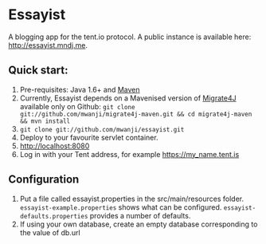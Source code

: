 # Essayist

A blogging app for the tent.io protocol. A public instance is available here: http://essayist.mndj.me.

## Quick start:

1. Pre-requisites: Java 1.6+ and [Maven](http://maven.apache.org)
1. Currently, Essayist depends on a Mavenised version of [Migrate4J](https://github.com/mwanji/migrate4j-maven) available only on Github:
`git clone git://github.com/mwanji/migrate4j-maven.git && cd migrate4j-maven && mvn install`
1. `git clone git://github.com/mwanji/essayist.git`
1. Deploy to your favourite servlet container.
1. [http://localhost:8080](http://localhost:8080)
1. Log in with your Tent address, for example https://my_name.tent.is

## Configuration

1. Put a file called essayist.properties in the src/main/resources folder. `essayist-example.properties` shows what can be configured. `essayist-defaults.properties` provides a number of defaults.
1. If using your own database, create an empty database corresponding to the value of db.url
